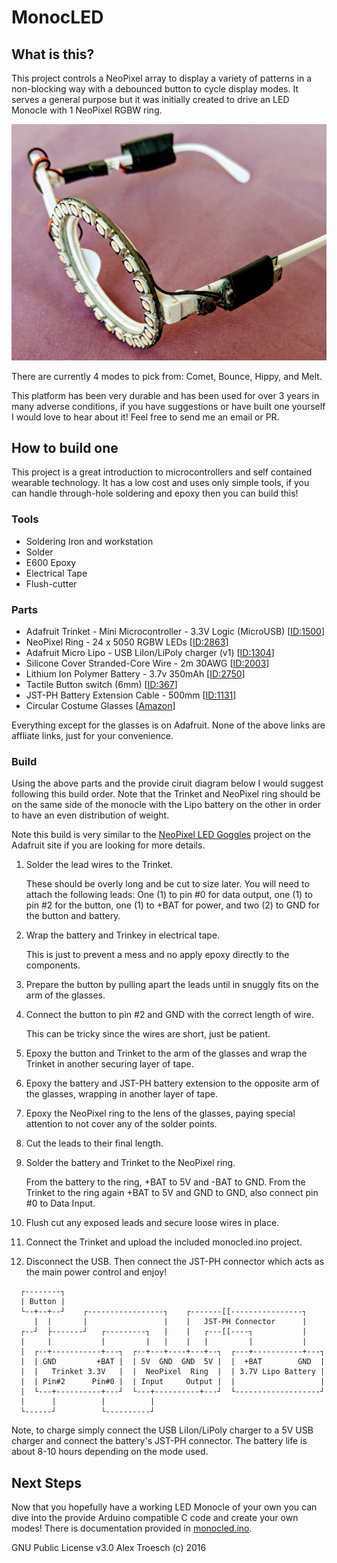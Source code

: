 # MonocLED

## What is this?

This project controls a NeoPixel array to display a variety of patterns in a
non-blocking way with a debounced button to cycle display modes. It serves a
general purpose but it was initially created to drive an LED Monocle with 1
NeoPixel RGBW ring.

![Image of the complete LED Monocle](images/monocle.jpg "LED Monocle")

There are currently 4 modes to pick from: Comet, Bounce, Hippy, and Melt.

This platform has been very durable and has been used for over 3 years in many
adverse conditions, if you have suggestions or have built one yourself I would
love to hear about it! Feel free to send me an email or PR.

## How to build one

This project is a great introduction to microcontrollers and self contained
wearable technology. It has a low cost and uses only simple tools, if you can
handle through-hole soldering and epoxy then you can build this!

### Tools
+ Soldering Iron and workstation
+ Solder
+ E600 Epoxy
+ Electrical Tape
+ Flush-cutter

### Parts
+ Adafruit Trinket - Mini Microcontroller - 3.3V Logic (MicroUSB) [[ID:1500](https://www.adafruit.com/product/1500)]
+ NeoPixel Ring - 24 x 5050 RGBW LEDs [[ID:2863](https://www.adafruit.com/product/2863)]
+ Adafruit Micro Lipo - USB LiIon/LiPoly charger (v1) [[ID:1304](https://www.adafruit.com/product/1304)]
+ Silicone Cover Stranded-Core Wire - 2m 30AWG [[ID:2003](https://www.adafruit.com/product/2003)]
+ Lithium Ion Polymer Battery - 3.7v 350mAh [[ID:2750](https://www.adafruit.com/product/2750)]
+ Tactile Button switch (6mm) [[ID:367](https://www.adafruit.com/product/367)]
+ JST-PH Battery Extension Cable - 500mm [[ID:1131](https://www.adafruit.com/product/1131)]
+ Circular Costume Glasses [[Amazon](https://www.amazon.com/gp/product/B00HT0BD0A)]

Everything except for the glasses is on Adafruit. None of the above links are
affliate links, just for your convenience.

### Build

Using the above parts and the provide ciruit diagram below I would suggest
following this build order. Note that the Trinket and NeoPixel ring should be on
the same side of the monocle with the Lipo battery on the other in order to have
an even distribution of weight.

Note this build is very similar to the [NeoPixel LED Goggles](https://learn.adafruit.com/kaleidoscope-eyes-neopixel-led-goggles-trinket-gemma)
project on the Adafruit site if you are looking for more details.

1. Solder the lead wires to the Trinket.

   These should be overly long and be cut to size later. You will need to attach
the following leads: One (1) to pin #0 for data output, one (1) to pin #2 for
the button, one (1) to +BAT for power, and two (2) to GND for the button and
battery.

2. Wrap the battery and Trinkey in electrical tape.

   This is just to prevent a mess and no apply epoxy directly to the components.

3. Prepare the button by pulling apart the leads until in snuggly fits on the
arm of the glasses.

4. Connect the button to pin #2 and GND with the correct length of wire.

   This can be tricky since the wires are short, just be patient.

5. Epoxy the button and Trinket to the arm of the glasses and wrap the Trinket
in another securing layer of tape.

6. Epoxy the battery and JST-PH battery extension to the opposite arm of the
glasses, wrapping in another layer of tape.

7. Epoxy the NeoPixel ring to the lens of the glasses, paying special attention
to not cover any of the solder points.

8. Cut the leads to their final length.

9. Solder the battery and Trinket to the NeoPixel ring.

   From the battery to the ring, +BAT to 5V and -BAT to GND. From the Trinket to
the ring again +BAT to 5V and GND to GND, also connect pin #0 to Data Input.

10. Flush cut any exposed leads and secure loose wires in place.

11. Connect the Trinket and upload the included monocled.ino project.

12. Disconnect the USB. Then connect the JST-PH connector which acts as the main
power control and enjoy!


```
  ┌--------┐                           
  | Button |
  └--+--+--┘    ┌-----------------┐    ┌-------[[----------------┐
     |  |       |                 |    |   JST-PH Connector      |
  ┌--┘  ├-------┘   ┌---------┐   |    |   ┌---[[----┐           |
  |     |           |         |   |    |   |         |           |
  |  ┌--+-----------+---┐  ┌--+---+----+---+--┐  ┌---+-----------+---┐
  |  | GND         +BAT |  | 5V  GND  GND  5V |  |  +BAT        GND  |
  |  |   Trinket 3.3V   |  |  NeoPixel  Ring  |  | 3.7V Lipo Battery |
  |  | Pin#2      Pin#0 |  | Input     Output |  |                   |
  |  └---+----------+---┘  └---+----------+---┘  └-------------------┘
  |      |          |          |
  └------┘          └----------┘

```

Note, to charge simply connect the USB LiIon/LiPoly charger to a 5V USB charger
and connect the battery's JST-PH connector. The battery life is about 8-10 hours
depending on the mode used.

## Next Steps

Now that you hopefully have a working LED Monocle of your own you can dive into
the provide Arduino compatible C code and create your own modes! There is
documentation provided in [monocled.ino](monocled.ino).

GNU Public License v3.0
Alex Troesch (c) 2016
